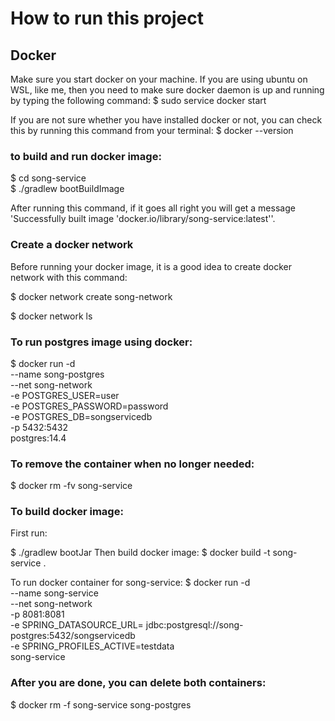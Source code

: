 # How to run this project

## Docker
Make sure you start docker on your machine.  If you are using
ubuntu on WSL, like me, then you need to make sure docker daemon
is up and running by typing the following command:
$ sudo service docker start

If you are not sure whether you have installed docker or not, you
can check this by running this command from your terminal:
$ docker --version

### to build and run docker image:
$ cd song-service <br/>
$ ./gradlew bootBuildImage

After running this command, if it goes all right you will
get a message 'Successfully built image 'docker.io/library/song-service:latest''.


### Create a docker network
Before running your docker image, it is a good idea to create 
docker network with this command:

$ docker network create song-network

$ docker network ls

### To run postgres image using docker: 
$ docker run -d \
--name song-postgres \
--net song-network \
-e POSTGRES_USER=user \
-e POSTGRES_PASSWORD=password \
-e POSTGRES_DB=songservicedb \
-p 5432:5432 \
postgres:14.4

### To remove the container when no longer needed:
$ docker rm -fv song-service

### To build docker image:
First run:

$ ./gradlew bootJar
Then build docker image: 
$ docker build -t song-service .

To run docker container for song-service:
$ docker run -d \
--name song-service \
--net song-network \
-p 8081:8081 \
-e SPRING_DATASOURCE_URL=
jdbc:postgresql://song-postgres:5432/songservicedb \
-e SPRING_PROFILES_ACTIVE=testdata \
song-service

### After you are done, you can delete both containers:
$ docker rm -f song-service song-postgres